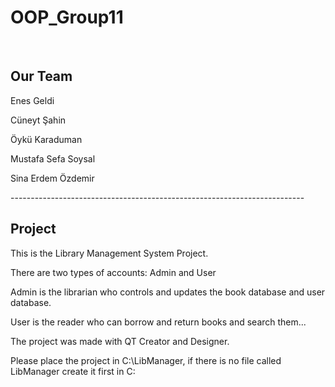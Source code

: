 OOP_Group11
===========

 

Our Team<br>
------------

Enes Geldi

Cüneyt Şahin

Öykü Karaduman

Mustafa Sefa Soysal

Sina Erdem Özdemir

\-------------------------------------------------------------------------



Project
-------

This is the Library Management System Project.

There are two types of accounts: Admin and User

Admin is the librarian who controls and updates the book database and user
database.

User is the reader who can borrow and return books and search them...

The project was made with QT Creator and Designer.  
  
Please place the project in C:\\LibManager, if there is no file called
LibManager create it first in C:

 
